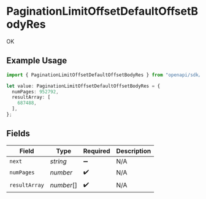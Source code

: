 # PaginationLimitOffsetDefaultOffsetBodyRes

OK

## Example Usage

```typescript
import { PaginationLimitOffsetDefaultOffsetBodyRes } from "openapi/sdk/models/operations";

let value: PaginationLimitOffsetDefaultOffsetBodyRes = {
  numPages: 952792,
  resultArray: [
    687488,
  ],
};
```

## Fields

| Field              | Type               | Required           | Description        |
| ------------------ | ------------------ | ------------------ | ------------------ |
| `next`             | *string*           | :heavy_minus_sign: | N/A                |
| `numPages`         | *number*           | :heavy_check_mark: | N/A                |
| `resultArray`      | *number*[]         | :heavy_check_mark: | N/A                |